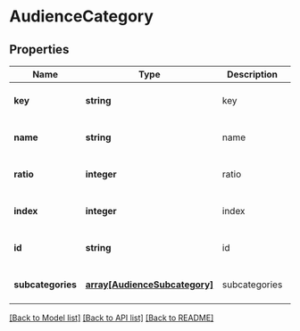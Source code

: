 # AudienceCategory

## Properties
Name | Type | Description | Notes
------------ | ------------- | ------------- | -------------
**key** | **string** | key | [optional] [default to null]
**name** | **string** | name | [optional] [default to null]
**ratio** | **integer** | ratio | [optional] [default to null]
**index** | **integer** | index | [optional] [default to null]
**id** | **string** | id | [optional] [default to null]
**subcategories** | [**array[AudienceSubcategory]**](AudienceSubcategory.md) | subcategories | [optional] [default to null]

[[Back to Model list]](../README.md#documentation-for-models) [[Back to API list]](../README.md#documentation-for-api-endpoints) [[Back to README]](../README.md)


